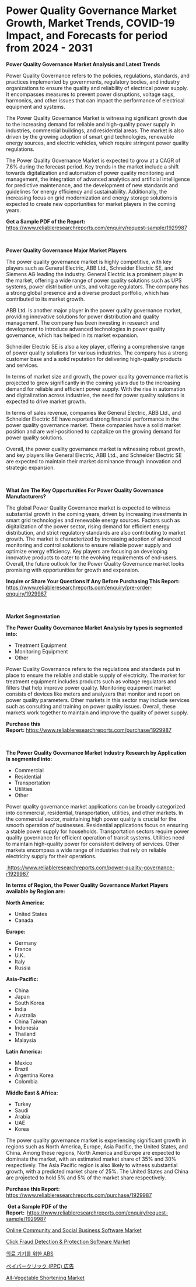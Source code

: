 <p><h1>Power Quality Governance Market Growth, Market Trends, COVID-19 Impact, and Forecasts for period from 2024 - 2031</h1></p><p><strong>Power Quality Governance Market Analysis and Latest Trends</strong></p>
<p><p>Power Quality Governance refers to the policies, regulations, standards, and practices implemented by governments, regulatory bodies, and industry organizations to ensure the quality and reliability of electrical power supply. It encompasses measures to prevent power disruptions, voltage sags, harmonics, and other issues that can impact the performance of electrical equipment and systems.</p><p>The Power Quality Governance Market is witnessing significant growth due to the increasing demand for reliable and high-quality power supply in industries, commercial buildings, and residential areas. The market is also driven by the growing adoption of smart grid technologies, renewable energy sources, and electric vehicles, which require stringent power quality regulations.</p><p>The Power Quality Governance Market is expected to grow at a CAGR of 7.6% during the forecast period. Key trends in the market include a shift towards digitalization and automation of power quality monitoring and management, the integration of advanced analytics and artificial intelligence for predictive maintenance, and the development of new standards and guidelines for energy efficiency and sustainability. Additionally, the increasing focus on grid modernization and energy storage solutions is expected to create new opportunities for market players in the coming years.</p></p>
<p><strong>Get a Sample PDF of the Report:&nbsp;</strong> <a href="https://www.reliableresearchreports.com/enquiry/request-sample/1929987">https://www.reliableresearchreports.com/enquiry/request-sample/1929987</a></p>
<p>&nbsp;</p>
<p><strong>Power Quality Governance Major Market Players</strong></p>
<p><p>The power quality governance market is highly competitive, with key players such as General Electric, ABB Ltd., Schneider Electric SE, and Siemens AG leading the industry. General Electric is a prominent player in the market, offering a wide range of power quality solutions such as UPS systems, power distribution units, and voltage regulators. The company has a strong global presence and a diverse product portfolio, which has contributed to its market growth.</p><p>ABB Ltd. is another major player in the power quality governance market, providing innovative solutions for power distribution and quality management. The company has been investing in research and development to introduce advanced technologies in power quality governance, which has helped in its market expansion.</p><p>Schneider Electric SE is also a key player, offering a comprehensive range of power quality solutions for various industries. The company has a strong customer base and a solid reputation for delivering high-quality products and services.</p><p>In terms of market size and growth, the power quality governance market is projected to grow significantly in the coming years due to the increasing demand for reliable and efficient power supply. With the rise in automation and digitalization across industries, the need for power quality solutions is expected to drive market growth.</p><p>In terms of sales revenue, companies like General Electric, ABB Ltd., and Schneider Electric SE have reported strong financial performance in the power quality governance market. These companies have a solid market position and are well-positioned to capitalize on the growing demand for power quality solutions.</p><p>Overall, the power quality governance market is witnessing robust growth, and key players like General Electric, ABB Ltd., and Schneider Electric SE are expected to maintain their market dominance through innovation and strategic expansion.</p></p>
<p>&nbsp;</p>
<p><strong>What Are The Key Opportunities For Power Quality Governance Manufacturers?</strong></p>
<p><p>The global Power Quality Governance market is expected to witness substantial growth in the coming years, driven by increasing investments in smart grid technologies and renewable energy sources. Factors such as digitalization of the power sector, rising demand for efficient energy distribution, and strict regulatory standards are also contributing to market growth. The market is characterized by increasing adoption of advanced monitoring and control solutions to ensure reliable power supply and optimize energy efficiency. Key players are focusing on developing innovative products to cater to the evolving requirements of end-users. Overall, the future outlook for the Power Quality Governance market looks promising with opportunities for growth and expansion.</p></p>
<p><strong>Inquire or Share Your Questions If Any Before Purchasing This Report:</strong> <a href="https://www.reliableresearchreports.com/enquiry/pre-order-enquiry/1929987">https://www.reliableresearchreports.com/enquiry/pre-order-enquiry/1929987</a></p>
<p>&nbsp;</p>
<p><strong>Market Segmentation</strong></p>
<p><strong>The Power Quality Governance Market Analysis by types is segmented into:</strong></p>
<p><ul><li>Treatment Equipment</li><li>Monitoring Equipment</li><li>Other</li></ul></p>
<p><p>Power Quality Governance refers to the regulations and standards put in place to ensure the reliable and stable supply of electricity. The market for treatment equipment includes products such as voltage regulators and filters that help improve power quality. Monitoring equipment market consists of devices like meters and analyzers that monitor and report on power quality parameters. Other markets in this sector may include services such as consulting and training on power quality issues. Overall, these markets work together to maintain and improve the quality of power supply.</p></p>
<p><strong>Purchase this Report:&nbsp;</strong><a href="https://www.reliableresearchreports.com/purchase/1929987">https://www.reliableresearchreports.com/purchase/1929987</a></p>
<p>&nbsp;</p>
<p><strong>The Power Quality Governance Market Industry Research by Application is segmented into:</strong></p>
<p><ul><li>Commercial</li><li>Residential</li><li>Transportation</li><li>Utilities</li><li>Other</li></ul></p>
<p><p>Power quality governance market applications can be broadly categorized into commercial, residential, transportation, utilities, and other markets. In the commercial sector, maintaining high power quality is crucial for the smooth operation of businesses. Residential applications focus on ensuring a stable power supply for households. Transportation sectors require power quality governance for efficient operation of transit systems. Utilities need to maintain high-quality power for consistent delivery of services. Other markets encompass a wide range of industries that rely on reliable electricity supply for their operations.</p></p>
<p><a href="https://www.reliableresearchreports.com/power-quality-governance-r1929987">&nbsp;https://www.reliableresearchreports.com/power-quality-governance-r1929987</a></p>
<p><strong>In terms of Region, the Power Quality Governance Market Players available by Region are:</strong></p>
<p>
    <p> <strong> North America: </strong>
        <ul>
            <li>United States</li>
            <li>Canada</li>
        </ul>
        </p> 
    <p> <strong> Europe: </strong>
        <ul>
            <li>Germany</li>
            <li>France</li>
            <li>U.K.</li>
            <li>Italy</li>
            <li>Russia</li>
        </ul>
        </p> 
    <p> <strong> Asia-Pacific: </strong>
        <ul>
            <li>China</li>
            <li>Japan</li>
            <li>South Korea</li>
            <li>India</li>
            <li>Australia</li>
            <li>China Taiwan</li>
            <li>Indonesia</li>
            <li>Thailand</li>
            <li>Malaysia</li>
        </ul>
        </p> 
    <p> <strong> Latin America: </strong>
        <ul>
            <li>Mexico</li>
            <li>Brazil</li>
            <li>Argentina Korea</li>
            <li>Colombia</li>
        </ul>
        </p> 
    <p> <strong> Middle East & Africa: </strong>
        <ul>
            <li>Turkey</li>
            <li>Saudi</li>
            <li>Arabia</li>
            <li>UAE</li>
            <li>Korea</li>
        </ul>
    </p>
    </p>
<p><p>The power quality governance market is experiencing significant growth in regions such as North America, Europe, Asia Pacific, the United States, and China. Among these regions, North America and Europe are expected to dominate the market, with an estimated market share of 35% and 30% respectively. The Asia Pacific region is also likely to witness substantial growth, with a predicted market share of 25%. The United States and China are projected to hold 5% and 5% of the market share respectively.</p></p>
<p><strong>Purchase this Report: </strong><a href="https://www.reliableresearchreports.com/purchase/1929987">https://www.reliableresearchreports.com/purchase/1929987</a></p>
<p>&nbsp;<strong>Get a Sample PDF of the Report:&nbsp;&nbsp;</strong><a href="https://www.reliableresearchreports.com/enquiry/request-sample/1929987">https://www.reliableresearchreports.com/enquiry/request-sample/1929987</a></p>
<p><strong></strong></p>
<p><p><a href="https://github.com/guneycigdem35/Market-Research-Report-List-3/blob/main/online-community-and-social-business-software-market.md">Online Community and Social Business Software Market</a></p><p><a href="https://github.com/biheemgalvinlouises6hokrh3h/Market-Research-Report-List-2/blob/main/click-fraud-detection-protection-software-market.md">Click Fraud Detection & Protection Software Market</a></p><p><a href="https://medium.com/@maryamwill/%EC%9D%98%EB%A3%8C%EC%9E%A5%EB%B9%84%EC%82%B0%EC%97%85%EC%97%90-%EB%8C%80%ED%95%9C-abs-%EB%B6%84%EC%84%9D-%EC%8B%9C%EC%9E%A5-%EC%9E%AC%EC%A0%95-%EC%83%81%ED%83%9C-%EC%8B%9C%EC%9E%A5-%EA%B7%9C%EB%AA%A8-%EB%B0%8F-2031%EB%85%84%EA%B9%8C%EC%A7%80%EC%9D%98-%EC%88%98%EC%9D%B5-%EB%B6%84%EC%84%9D-42abbf4b9748">의료 기기를 위한 ABS</a></p><p><a href="https://medium.com/@qarpaiop35/2024%E5%B9%B4%E3%81%8B%E3%82%892031%E5%B9%B4%E3%81%BE%E3%81%A7%E3%81%AE%E5%B8%82%E5%A0%B4%E8%A6%8F%E6%A8%A1%E3%81%AE%E6%8B%A1%E5%A4%A7%E3%82%92%E8%80%83%E3%81%88%E3%82%8B%E3%81%A8-%E3%83%9A%E3%82%A4-%E3%83%91%E3%83%BC-%E3%82%AF%E3%83%AA%E3%83%83%E3%82%AF-ppc-%E5%BA%83%E5%91%8A%E5%B8%82%E5%A0%B4%E3%81%AF-%E3%81%AEcagr%E3%81%A7%E6%88%90%E9%95%B7%E3%81%97%E3%81%A6%E3%81%84%E3%81%BE%E3%81%99-0177756aa4e5">ペイパークリック (PPC) 広告</a></p><p><a href="https://issuu.com/reportprime-2/docs/all-vegetable-shortening-market-size-2030.pptx">All-Vegetable Shortening Market</a></p></p>